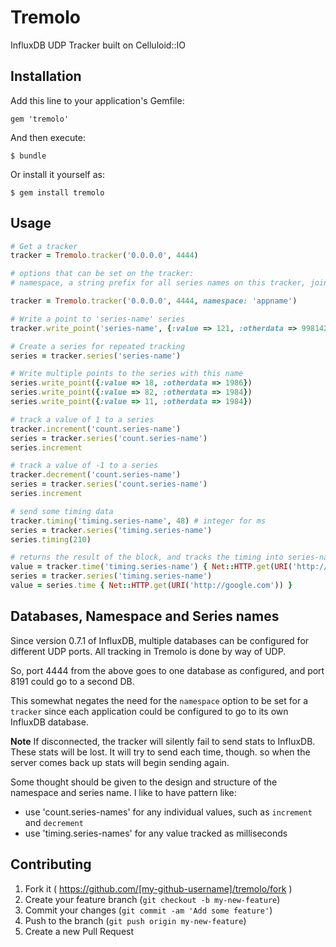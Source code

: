 # Tremolo

InfluxDB UDP Tracker built on Celluloid::IO

## Installation

Add this line to your application's Gemfile:

    gem 'tremolo'

And then execute:

    $ bundle

Or install it yourself as:

    $ gem install tremolo

## Usage

```ruby
# Get a tracker
tracker = Tremolo.tracker('0.0.0.0', 4444)

# options that can be set on the tracker:
# namespace, a string prefix for all series names on this tracker, joined with '.' (default="")

tracker = Tremolo.tracker('0.0.0.0', 4444, namespace: 'appname')

# Write a point to 'series-name' series
tracker.write_point('series-name', {:value => 121, :otherdata => 998142})

# Create a series for repeated tracking
series = tracker.series('series-name')

# Write multiple points to the series with this name
series.write_point({:value => 18, :otherdata => 1986})
series.write_point({:value => 82, :otherdata => 1984})
series.write_point({:value => 11, :otherdata => 1984})

# track a value of 1 to a series
tracker.increment('count.series-name')
series = tracker.series('count.series-name')
series.increment

# track a value of -1 to a series
tracker.decrement('count.series-name')
series = tracker.series('count.series-name')
series.increment

# send some timing data
tracker.timing('timing.series-name', 48) # integer for ms
series = tracker.series('timing.series-name')
series.timing(210)

# returns the result of the block, and tracks the timing into series-name
value = tracker.time('timing.series-name') { Net::HTTP.get(URI('http://google.com')) }
series = tracker.series('timing.series-name')
value = series.time { Net::HTTP.get(URI('http://google.com')) }
```

## Databases, Namespace and Series names

Since version 0.7.1 of InfluxDB, multiple databases can be configured for different UDP ports. All
tracking in Tremolo is done by way of UDP.

So, port 4444 from the above goes to one database as configured, and port 8191 could go to a second DB.

This somewhat negates the need for the `namespace` option to be set for a `tracker` since each application
could be configured to go to its own InfluxDB database.

**Note** If disconnected, the tracker will silently fail to send stats to InfluxDB. These stats will be lost.
It will try to send each time, though. so when the server comes back up stats will begin sending again.

Some thought should be given to the design and structure of the namespace and series name. I like to have pattern like:

* use 'count.series-names' for any individual values, such as `increment` and `decrement`
* use 'timing.series-names' for any value tracked as milliseconds

## Contributing

1. Fork it ( https://github.com/[my-github-username]/tremolo/fork )
2. Create your feature branch (`git checkout -b my-new-feature`)
3. Commit your changes (`git commit -am 'Add some feature'`)
4. Push to the branch (`git push origin my-new-feature`)
5. Create a new Pull Request
